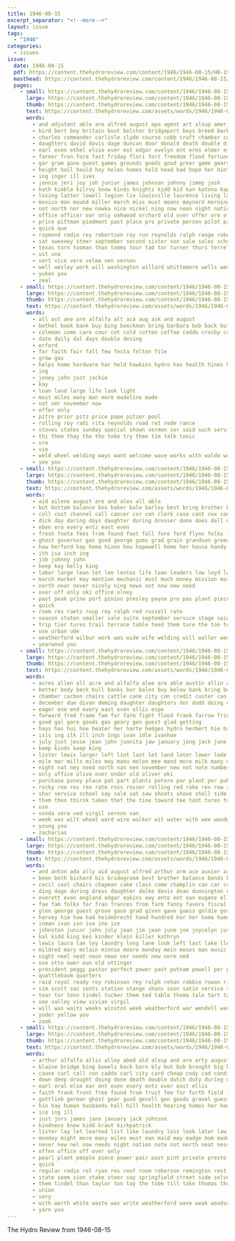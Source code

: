 ```yaml
---
title: 1946-08-15
excerpt_separator: "<!--more-->"
layout: issue
tags:
  - "1946"
categories:
  - issues
issue:
  date: 1946-08-15
  pdf: https://content.thehydroreview.com/content/1946/1946-08-15/HR-1946-08-15.pdf
  masthead: https://content.thehydroreview.com/content/1946/1946-08-15/masthead/HR-1946-08-15.jpg
  pages:
    - small: https://content.thehydroreview.com/content/1946/1946-08-15/small/HR-1946-08-15-01.jpg
      large: https://content.thehydroreview.com/content/1946/1946-08-15/large/HR-1946-08-15-01.jpg
      thumb: https://content.thehydroreview.com/content/1946/1946-08-15/thumbnails/HR-1946-08-15-01.jpg
      text: https://content.thehydroreview.com/assets/words/1946/1946-08-15/HR-1946-08-15-01.txt
      words:
        - and adjutant able are alfred august apa agent art alsup american ago ates arm army area alex all aug agri arbes aud
        - bird bert boy britain bout bolster bridgeport boys breed barber been branson brought betty bridge ball boat but both bon bill ben buys boise bus bright blaine baptist band baker brief begin beld bil butler business best boschert bring blair
        - charles commander carlisle clyde course cobb craft chamber cedar creary conn case curtain comes catcher col cora cate cover carolyn came con come city clash crail chet caddo clifford council can conrad class choice cattle chase carruth car conser cata cording cini copen church clovis copenhagen canyon close county
        - daughters david davis dage duncan door donald death double din dean deross dewey down drought drew dallas dunithan duly due differ during daily daughter die day drop diamond dance
        - earl even ethel elsie ever est edgar evelyn ent eres elmer estill ellen ellis east ery every
        - farmer fron fore fast friday flori fort freedom flood fortune force faster fall fred first factor frank farm flannagan fund full florida fair field former fea face free firm for foote friends fire from
        - gar gram gone guest games grounds goods good greer game geary grown grower georgia george given goes grand golf grapes ghost
        - height hail hould hey helen homes hold head had hope her hinton high harvest howard hands has hays hamil homa half house home hamilton hike hydro hails him hin horace held hagen
        - ing inger ill ives
        - jennie jeri joy joh junior james johnson johnny jimmy josh
        - kath kimble kilroy know kinds knights kidd kid kan katona kappus king kansas
        - losing latter lowell legion lie louisville laurence living lakes leonard leo later larger levi line last lena lands lake late loyal low lack lemons left lima long light less loss large les list lloyd
        - mexico mon mound miller march miss must means maynard morning money marshall most monday mis mer monda more marcella members mean made mong much matter many milk missouri mule men mccullock might may
        - not north nor new nowka nice nickel ning now noon night nations neighbors niece near nixon
        - office officer oar only oakwood orchard old over offer ore off oke
        - price pittman piedmont past place pro private person pilot prew paul people pitcher point pas phipps points poteau pitzer pastor public piano persons pay park plant paso portland plane pieper pike post part perfect present prairie
        - quick que
        - raymond radio rey robertson ray run reynolds ralph range robert richmond randolph ruth role rary reno rom raft reps rear regular rage russ roy rant
        - sat sweeney steer september second sister sen sale sales schoo ser sus shorty smith soon sodders sur speak stage souri sal sane salle sir score sergeant sept stephens scott step sayre stockton saturday shed sincere senior she sween seven such schaal school sparks son skaggs states state said station sunday store savannah springs service sutton show small set
        - texas torn tooman than tommy tour tad tor turner thurs terrell trip tees them tech thing tae then too tindel thomas trom tei tear towns take tomlins town tain team times tee troupe truman the
        - ust una
        - vert vice vere velma ven vernon
        - well wesley work will washington willard whittemore wells went week wider walker winter wade wedding won willis wood want walk weather wait while with wilkerson weatherford wil wheat william was world weeks wash worthy wee windows wilbur
        - yukon you
        - zeal
    - small: https://content.thehydroreview.com/content/1946/1946-08-15/small/HR-1946-08-15-02.jpg
      large: https://content.thehydroreview.com/content/1946/1946-08-15/large/HR-1946-08-15-02.jpg
      thumb: https://content.thehydroreview.com/content/1946/1946-08-15/thumbnails/HR-1946-08-15-02.jpg
      text: https://content.thehydroreview.com/assets/words/1946/1946-08-15/HR-1946-08-15-02.txt
      words:
        - all ast ane are alfalfa alt aca aug ask and august
        - bethel book bank buy bing boeckman bring barbara bob back but blaine been
        - coleman come care cour cot cold cotton coffee caddo crosby cott collins cancer corn can church cooker cory county cashier
        - date daily dal days double desing
        - erford
        - for faith fair fall few festa felton file
        - grow gas
        - helps home hardware har held hawkins hydro has health hines hay
        - ing
        - jeney john just jackie
        - kay
        - loan land large life look light
        - most miles many man more madeline made
        - not ner november now
        - offer only
        - pitre prior pitz price pope pitzer pool
        - rolling roy radi rita reynolds road ret rede rance
        - stoves states sunday special shown sermon ser said such service store subject soon sock seek sandy starring super school
        - thi them thay the tho toke try thee tim talk tonic
        - ure
        - vie
        - weld wheel welding ways want welcome wave works with waldo ware wash will wheat
        - yee you
    - small: https://content.thehydroreview.com/content/1946/1946-08-15/small/HR-1946-08-15-03.jpg
      large: https://content.thehydroreview.com/content/1946/1946-08-15/large/HR-1946-08-15-03.jpg
      thumb: https://content.thehydroreview.com/content/1946/1946-08-15/thumbnails/HR-1946-08-15-03.jpg
      text: https://content.thehydroreview.com/assets/words/1946/1946-08-15/HR-1946-08-15-03.txt
      words:
        - aid ailene august are and alex all able
        - but bottom balance box baker bale barley best bring brother buyers bradley born bridge bot been bank boy book
        - coll cost channel call cancer cor con clerk case cant cox confidential chisholm city car condi can college caddo cheap county
        - dick day daring days daughter during dresser done does dell date dinner dairy detar
        - eben ero every entz east even
        - fresh foote fees from found foot fall fore ford flynn folks friday fast flowers for farm furnish felton
        - ghost governor gas good george gums grad grain grandson green grass
        - how herford hay homa hixon hou hopewell home her house handy hinton high hal hol hays hydro henke has herb
        - ith isa inch ing
        - job johnny john
        - keep kay kelly king
        - labor large lean let lee lentes life loan leaders low loyd land long lone lines love living like
        - march market may mention mechanic must much money mission more mers monday mound marion most milton made
        - north near never nicely ning news not now new need
        - over off only oki office olney
        - past peak prine port pinion presley payne pro pas plant piece policy plan pay paul part proper
        - quick
        - room rex raetz roup roy ralph red russell rate
        - season staten smaller sale suite september service stage said shall sales station stock straight such sunday shar seed school star sor special sell small soon spring short start saturday
        - trip tier tures trail terrace table teed them ture the too tender top tom touch tape title take
        - use urban ude
        - weatherford wilbur work was wide wife welding will waller wen wile week walker win willard with want winter wines wheat
        - yearwood you
    - small: https://content.thehydroreview.com/content/1946/1946-08-15/small/HR-1946-08-15-04.jpg
      large: https://content.thehydroreview.com/content/1946/1946-08-15/large/HR-1946-08-15-04.jpg
      thumb: https://content.thehydroreview.com/content/1946/1946-08-15/thumbnails/HR-1946-08-15-04.jpg
      text: https://content.thehydroreview.com/assets/words/1946/1946-08-15/HR-1946-08-15-04.txt
      words:
        - acres allen all acre and alfalfa alee are able austin allin alsup ago ani aid august
        - better body beck bull banks bor bales buy below bank bring bers big bee buck baptist but borrow brindle been brood bradley brewer ben broad best
        - chamber carbon chairs cattle cane city con credit custer can caddo conde chee cal cler corn conser cor class chest canta car county cream cook carruth cox cash
        - december due divan deming daughter daughters dor dodd doing day dungan dinner date doris drill deere
        - eager ene end every east even ellis espe
        - forward fred frame fam for farm fight flood frank farrow friday farmer full from face fresh field far freidline folks
        - good gal gare goods gas geary gen guest glad getting
        - hays has hui hoe heater her harte hedges hydro herbert hie had hole high hin house hay homer head huss harrow hose held hence
        - isis ing ilk ill inch ings ivan idle ivanhoe
        - july just jesse jean john juanita jaw january jong jack june jess
        - kemp kinds keep king
        - lister lewis larger left lint last let land later lower lode larry lay lunch labor laval
        - mile mar mills miles may manu melon mee mand more milk many mer mera might manner marie made money
        - night nat ney need north nan nen november new not note numbers now
        - only office olive over onder old oliver oki
        - purchase posey place pat part plants potere par plant per public pro pleasant park pers provin paper
        - rocky roe res ree rate ross rosser rolling red rake rex row rod
        - shar service school say sale sat saw shoats shove shall side sell state springs sal selma spring street sehr supper scope shed sol see sil sunday sup sylvester soe ster she share sein soll surgeon son stove stand speed
        - them then thirsk taken thet the tine toward tee toot tures too thoma tea try trailer
        - use
        - vonda vera ved virgil vernon van
        - week was wilt wheat ward wire walker wit water with wee woodward wart want washita wisdom wade wale will wash wheel weatherford wilbur while
        - young you
        - zacharias
    - small: https://content.thehydroreview.com/content/1946/1946-08-15/small/HR-1946-08-15-05.jpg
      large: https://content.thehydroreview.com/content/1946/1946-08-15/large/HR-1946-08-15-05.jpg
      thumb: https://content.thehydroreview.com/content/1946/1946-08-15/thumbnails/HR-1946-08-15-05.jpg
      text: https://content.thehydroreview.com/assets/words/1946/1946-08-15/HR-1946-08-15-05.txt
      words:
        - and anton ada ally aid august alfred arthur arm ace auxier are alva all ann
        - been both bichard bis bridegroom best brother balance bonds but bob bou bell betty ben bible beg born black bee baum belleville board bert bradley baptist bach buy barney bouquet bride bird bal bake bunch body buckmaster bethany bill
        - cecil cool chairs chapman cake class come champlin can car cordell company cantrell county carll colorado cousin clyde coke charles city cole charlotte cor coy clarence church call char cos carl cream clinton cot coe carls caddo carlisle chisum current came con cal copper
        - ding dage during dress daughter dalke davis dean dunnington days dry daughters dinner diamond
        - everett even england edgar eakins ewy ente ent ean eugene ellen ene earl ethel ernest
        - fae fam folks for fran frances from farm fanny favors fiscal friday fill foe first friend fil former forward fer fund
        - glen george guest grove gaun grad given gave guess goldie gorge general gion griffin grain
        - harvey him how had heidebrecht hand hundred hor her homa hume hinton honor home howard houston hoffman henry harding harry hedge high hardin hilda heir hamilton hill hydro hamons held
        - inman ivan ion iva ino ice
        - johnston junior john july joan jim jean june joe joycelyn justin jack just
        - kal kidd king kes kinder klein killer kathryn
        - lewis laura lae ley laundry long lane look left last lake lloyd let living lois lord lea lester lance lain
        - mildred mary mclain minnie moore monday mein moses man music meme mis mae mee minister margaret miller monroe macy madden members mies mar miss melvin marilyn mise
        - night neel neat noon news ner needs new nore ned
        - ose otto ower oun old ottinger
        - president peggy pastor perfect power past putnam powell per phipps pose pleasant payne present polish pesto part patters pearl pope pink porch patterson pan pire paynes paper pieper
        - quattlebaum quarters
        - raid royal ready roy robinson rey ralph rehan robbie rowan richer rice res real rater rado read rose ried reynolds reek rae ridenour rade rough ryan
        - sim scott sas sents station stange shans soon satin service soe saving sunday see show sare stockton son susie saturday side star street sie sam sia seed sheldon swartzendruber special supper she sed stan sale sitter sid sun sing sea sister sheets slice sweeney school sang start slagell ser surplus shirley stress sharon
        - tear tor tenn tindel tucker them ted table thoma tale tart take town thomas till tett tiny turon taylor the tora tipton
        - vee valley view vivian virgil
        - will was waits weeks winston week weatherford war wendell wedding white wilfred with wash west wil walker wee wand wat welder ward want went while wieland
        - yoder yellow you
        - zook
    - small: https://content.thehydroreview.com/content/1946/1946-08-15/small/HR-1946-08-15-06.jpg
      large: https://content.thehydroreview.com/content/1946/1946-08-15/large/HR-1946-08-15-06.jpg
      thumb: https://content.thehydroreview.com/content/1946/1946-08-15/thumbnails/HR-1946-08-15-06.jpg
      text: https://content.thehydroreview.com/assets/words/1946/1946-08-15/HR-1946-08-15-06.txt
      words:
        - arthur alfalfa allis alley abed ald alsup and are arty august arkansas ale albert ago all ami ard apple
        - blaine bridge bing bowels back barn bly but bob brought big bradley brick beans been bodily ben begin business bales burnette burn bon buggy bill barlow bridgeport baby bring bath box
        - cause curl call con caddo carl city card cheap cody cad condi cording charles col can crosby certain close county chas crissman comfort cool crosswhite cold coop colony cash
        - down deep drought doing done death double dutch duty during dennis days dies dooley day due donald dorothy
        - earl eral else ear ent even every entz ever east ellis
        - faith frank front free found from fruit fee for forth field far fire friends fron friday farm farms few fight ford farmer foot fires fancy felt friendly
        - gottlieb german ghost gear good gesell gen goods gravel guess gas going getting gish grace given gress gone
        - hin hay human husbands hall hill health hearing homes her howard hume hould home harry henry has hou harl heads hail hair him hydro head hands harris half homa how hope hatfield high halls hasty hole house haven had harm
        - ice ing ill
        - just jors james jane january jack johnson
        - kindness know kidd kraut kirkpatrick
        - lister lay let learned list like laundry loss look later law line lead left lems lenz life lap lamour last lester lege large
        - monday might more many miles must man maid may madge mom madeline mean men mountain money much most miss mound mont means made
        - never new nel now needs night nation note not north neat ness neighbors nickel nations
        - offen office off over only
        - pearl plant people piece power pair past pint private presto pro peer peggy per pad pork pink pick pool panther peaches pledge place peoples perfect part path price planter powder
        - quick
        - regular radio rol ryan res roof room roberson remington rest reno rogers roy rhyme reau red reg range road real roar rings reason
        - state seem sion stake steer say springfield street side selves sale ship sid sunday see scott such shoop special slow saturday sary store study sand speaks station starrett steffens still sire service stores sell story show stockton stock she set seigle sylvester south sees save season said shows sides
        - them tindel than taylor ton tay the tobe till take thomas then thea too turn thi title times
        - union
        - very
        - with worth white waste was write weatherford wave weak woodson wear watch way waller won works work weeks week wayne want wife will winter well weatherley walling war weed window win wish wash water west worn
        - yarn you
---
```


The Hydro Review from 1946-08-15

<!--more-->

